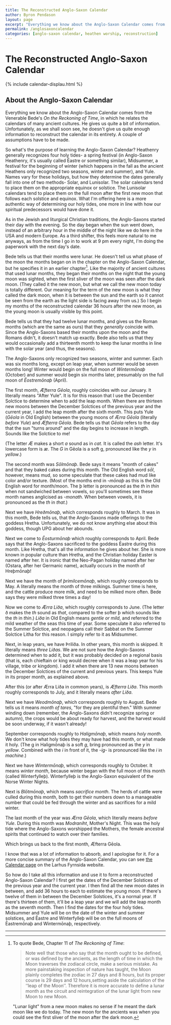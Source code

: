 ```yaml
---
title: The Reconstructed Anglo-Saxon Calendar
author: Byron Pendason
layout: page
excerpt: "Everything we know about the Anglo-Saxon Calendar comes from the Venerable Bede's On the Reckoning of Time, in which he relates the calendars of many ancient cultures. He gives us quite a bit of information. Unfortunately, as we shall soon see, he doesn't give us quite enough information to reconstruct the calendar in its entirety."
permalink: /anglosaxoncalendar
categories: [anglo-saxon calendar, heathen worship, reconstruction]
---
```


# The Reconstructed Anglo-Saxon Calendar

{% include calendar-displau.html %}

## About the Anglo-Saxon Calendar

Everything we know about the Anglo-Saxon Calendar comes from the Venerable Bede's <em>On the Reckoning of Time</em>, in which he relates the calendars of many ancient cultures. He gives us quite a bit of information. Unfortunately, as we shall soon see, he doesn't give us quite enough information to reconstruct the calendar in its entirety. A couple of assumptions have to be made.

So what's the purpose of learning the Anglo-Saxon Calendar? Heathenry generally recognizes four holy tides- a spring festival (in Anglo-Saxon Heathenry, it's usually called Ēastre or something similar), Midsummer, a festival for the beginning of winter (which happens in the fall as the ancient Heathens only recognized two seasons, winter and summer), and Yule. Names vary for these holidays, but how they determine the dates generally fall into one of two methods- Solar, and Lunisolar. The solar calendars tend to place them on the appropriate equinox or solstice. The Lunisolar calendars tend to place them on the full moon after the first new moon that follows each solstice and equinox. What I'm offering here is a more authentic way of determining our holy tides, one more in line with how our spiritual predecessors would have done it.

As in the Jewish and liturgical Christian traditions, the Anglo-Saxons started their day with the evening. So the day began when the sun went down, instead of an arbitrary hour in the middle of the night like we do here in the USA and modern Europe. As a third shifter, this feels more natural to me anyways, as from the time I go in to work at 9 pm every night, I'm doing the paperwork with the next day's date.

Bede tells us that their months were lunar. He doesn't tell us what phase of the moon the months began on in the chapter on the Anglo-Saxon Calendar, but he specifies it in an earlier chapter[^bede]. Like the majority of ancient cultures that used lunar months, they began their months on the night that the young moon was sighted, when the first sliver of the moon was seen after the dark moon. (They called it the new moon, but what we call the new moon today is totally different. Our meaning for the term of the new moon is what they called the dark moon, when it is between the sun and the earth so it cannot be seen from the earth as the light side is facing away from us.) So I begin my months of the reconstructed calendar 36 hours after the new moon, as the young moon is usually visible by this point.

Bede tells us that they had twelve lunar months, and gives us the Roman months (which are the same as ours) that they <em>generally</em> coincide with. Since the Anglo-Saxons based their months upon the moon and the Romans didn't, it doesn't match up exactly. Bede also tells us that they would occasionally add a thirteenth month to keep the lunar months in line with the solar year (and thus, the seasons).

The Anglo-Saxons only recognized two seasons, winter and summer. Each was six months long, except on leap year, when summer would be seven months long! Winter would begin on the full moon of <em>Winte</em>r<em>mōnaþ</em> (October) and summer would begin six months later, presumably on the full moon of <em>Ēostremōnaþ </em>(April).

The first month, <cite>Æfterra Gēola</cite>, roughly coincides with our January. It literally means "After Yule". It is for this reason that I use the December Solctice to determine when to add the leap month. When there are thirteen new moons between the December Solctices of the previous year and the current year, I add the leap month after the sixth month. This puts Yule (<em>Gēola</em> in Old English) between the young moons of Æ<em>rra Gēola</em> (literally <em>before Yule</em>) and <em>Æfterra Gēola</em>. Bede tells us that <em>Gēola</em> refers to the day that the sun "turns around" and the day begins to increase in length. Sounds like the Solctice to me!

(The letter <em>Æ</em> makes a short <em>a</em> sound as in <em>cat</em>. It is called the<em> ash</em> letter. It's lowercase form is <em>æ</em>. The <em>G</em> in Gēola is a soft g, pronounced like the <em>y</em> in <em>yellow</em>.)

The second month was <em>Sōlmōnaþ</em>. Bede says it means "month of cakes" and that they baked cakes during this month. The Old English word <em>sōl</em>, however, means mud, so some speculate that these cakes had mud like color and/or texture. (Most of the months end in -<em>mōnaþ</em> as this is the Old English word for month/moon. The þ letter is pronounced as the<em> th</em> in <em>thin</em> when not sandwiched between vowels, so you'll sometimes see these month names anglicised as -<em>monath</em>. When between vowels, it is pronounced as the <em>th</em> in <em>that</em>.)

Next we have <cite>Hreðmōnaþ</cite>, which corresponds roughly to March. It was in this month, Bede tells us, that the Anglo-Saxons made offerings to the goddess Hretha. Unfortunately, we do not know anything else about this goddess, though UPG about her abounds.

Next we come to <em>Ēosturmōnaþ</em> which roughly corresponds to April. Bede says that the Anglo-Saxons sacrificed to the goddess Ēastre during this month. Like Hretha, that's all the information he gives about her. She is more known in popular culture than Hretha, and the Christian holiday Easter is named after her. It is ironic that the Neo-Pagan holiday named after her (Ostara, after her Germanic name), actually occurs in the month of Hreþmōnaþ!

Next we have the month of <em>þrimilcemōnaþ</em>, which roughly coresponds to May. A literally means the month of three milkings. Summer time is here, and the cattle produce more milk, and need to be milked more often. Bede says they were milked three times a day!

Now we come to <em>Ærra Liða</em>, which roughly corresponds to June. (The letter ð makes the <em>th</em> sound as <em>that</em>, compared to the softer þ which sounds like the <em>th</em> in <em>thin</em>.) <em>Liða</em> in Old English means <em>gentle or mild</em>, and referred to the mild weather of the seas this time of year. Some speculate it also referred to the Summer Solctice, and neopagans call their Sabbat on the Summer Solctice Litha for this reason. I simply refer to it as Midsummer.

Next, in leap years, we have Þriliða. In other years, this month is skipped. It literally means <em>three Liðas</em>. We are not sure how the Anglo-Saxons determined when to add it, but it was probably decided on a regional basis (that is, each chieftain or king would decree when it was a leap year for his village, tribe or kingdom). I add it when there are 13 new moons between the December Solctices of the current and previous years. This keeps Yule in its proper month, as explained above.

After this (or after Ærra Liða in common years), is <em>Æfterra Liða</em>. This month roughly corresponds to July, and it literally means <em>after Liða</em>.

Next we have <em>Weodmōnaþ</em>, which corresponds roughly to August. Bede tells us it means <em>month of tares</em>, "for they are plentiful then." With summer winding down (remember, the Anglo-Saxons didn't recognize spring or autumn), the crops would be about ready for harvest, and the harvest would be soon underway, if it wasn't already!

September corresponds roughly to <em>Haligmōnaþ</em>, which means <cite>holy month</cite>. We don't know what holy tides they may have had this month, or what made it holy. (The g in Haligmōnaþ is a soft <em>g</em>, bring pronounced as the <em>y</em> in <em>yellow</em>. Combined with the <em>i</em> in front of it, the -<em>ig</em>- is pronounced like the <em>i</em> in <em>machine</em>.)

Next we have <em>Wintermōnaþ</em>, which corresponds roughly to October. It means <em>winter month</em>, because winter began with the full moon of this month (called Winterfylleþ). Winterfylleþ is the Anglo-Saxon equivalent of the Norse Winter Nights.

Next is <cite>Blōtmōnaþ</cite>, which means <em>sacrifice month</em>. The herds of cattle were culled during this month, both to get their numbers down to a manageable number that could be fed through the winter and as sacrifices for a mild winter.

The last month of the year was <em>Ærra Gēola</em>, which literally means <em>before Yule</em>. During this month was <em>Modraniht</em>, Mother's Night. This was the holy tide where the Anglo-Saxons worshipped the Mothers, the female ancestral spirits that continued to watch over their families.

Which brings us back to the first month, Æfterra Gēola.

I know that was a lot of information to absorb, and I apologise for it. For a more concise summary of the Anglo-Saxon Calendar, you can see <a href="https://larhusfyrnsida.com/fundamentals/calendar/">the Calendar page</a> on the Larhus Fyrnsida website.

So how do I take all this information and use it to form a reconstructed Anglo-Saxon Calendar? I first get the dates of the December Solstices of the previous year and the current year. I then find all the new moon dates in between, and add 36 hours to each to estimate the young moon. If there's twelve of them in between the December Solstices, it's a normal year. If there's thirteen of them, it'll be a leap year and we will add the leap month as the seventh month. Then I find the dates for the four holy tides. Midsummer and Yule will be on the date of the winter and summer solstices, and Ēastre and Winterfylleþ will be on the full moons of Ēastremōnaþ and Wintermōnaþ, respectively.

* * *

[^bede]: To quote Bede, Chapter 11 of *The Reckoning of Time*:
    > Note well that those who say that the month ought to be defined, or was defined by the ancients, as the length of time in which the Moon traverses the zodiacal circle, make a serious mistake. As more painstaking inspection of nature has taught, the Moon plainly completes the zodiac in 27 days and 8 hours, but its proper course is 29 days and 12 hours,setting aside the calculation of the ‘‘leap of the Moon’’. Therefore it is more accurate to define a lunar month as the circuit and reintegration of the lunar light from new Moon to new Moon.
    
    "Lunar light" from a new moon makes no sense if he meant the dark moon like we do today. The new moon for the ancients was when you could see the first sliver of the moon after the dark moon.
